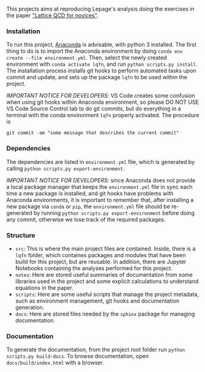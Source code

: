 This projects aims at reproducing Lepage's analysis doing the exercises in the paper ["Lattice QCD for novices"](https://arxiv.org/abs/hep-lat/0506036).


### Installation
To run this project, [Anaconda](https://www.anaconda.com/) is advisable, with python 3 installed.
The first thing to do is to import the Anaconda environment by doing `conda env create --file environment.yml`.
Then, select the newly created environment with `conda activate lqfn`, and run `python scripts.py install`.
The installation process installs git hooks to perform automated tasks upon commit and update, and sets up the package `lqfn` to be used within the project.

*IMPORTANT NOTICE FOR DEVELOPERS*: VS Code creates some confusion when using git hooks within Anaconda environment, so please DO NOT USE VS Code Source Control tab to do git commits, but do everything in a terminal with the conda environment `lqfn` properly activated.
The procedure is

```
git commit -am "some message that describes the current commit"
```


### Dependencies
The dependencies are listed in `environment.yml` file, which is generated by calling `python scripts.py export-environment`.

*IMPORTANT NOTICE FOR DEVELOPERS*: since Anaconda does not provide a local package manager that keeps the `environment.yml` file in sync each time a new package is installed, and git hooks have problems with Anaconda environments, it is important to remember that, after installing a new package via `conda` or `pip`, the `environment.yml` file should be re-generated by running `python scripts.py export-environment` before doing any commit, otherwise we lose track of the required packages.


### Structure
- `src`: This is where the main project files are contained. Inside, there is a `lqfn` folder, which containes packages and modules that have been build for this project, but are reusable. In addition, there are Jupyter Notebooks containing the analyses performed for this project.
- `notes`: Here are stored useful summaries of documentation from some libraries used in the project and some explicit calculations to understand equations in the paper.
- `scripts`: Here are some useful scripts that manage the project metadata, such as environment management, git hooks and documentation generation.
- `docs`: Here are stored files needed by the `sphinx` package for managing documentation.


### Documentation
To generate the documentation, from the project root folder run `python scripts.py build-docs`.
To browse documentation, open `docs/build/index.html` with a browser.
